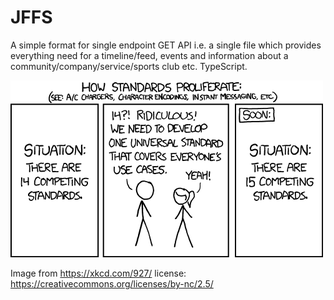 # JFFS

A simple format for single endpoint GET API i.e. a single file which provides everything need for a timeline/feed, events and information about a community/company/service/sports club etc. TypeScript.

![XKCD on standards](standards.png)

Image from https://xkcd.com/927/ license: https://creativecommons.org/licenses/by-nc/2.5/
